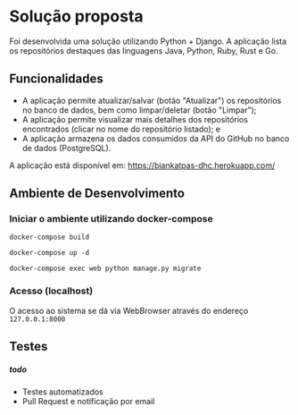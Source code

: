 # Solução proposta

Foi desenvolvida uma solução utilizando Python + Django. A aplicação lista os repositórios destaques das linguagens Java, Python, Ruby, Rust e Go. 

## Funcionalidades

- A aplicação permite atualizar/salvar (botão "Atualizar") os repositórios no banco de dados, bem como limpar/deletar (botão "Limpar");
- A aplicação permite visualizar mais detalhes dos repositórios encontrados (clicar no nome do repositório listado); e
- A aplicação armazena os dados consumidos da API do GitHub no banco de dados (PostgreSQL).

A aplicação está disponível em: https://biankatpas-dhc.herokuapp.com/

## Ambiente de Desenvolvimento 
### Iniciar o ambiente utilizando docker-compose

`docker-compose build`

`docker-compose up -d`

`docker-compose exec web python manage.py migrate`

### Acesso (localhost)

O acesso ao sistema se dá via WebBrowser através do endereço `127.0.0.1:8000`

## Testes

##### todo
- Testes automatizados
- Pull Request e notificação por email
